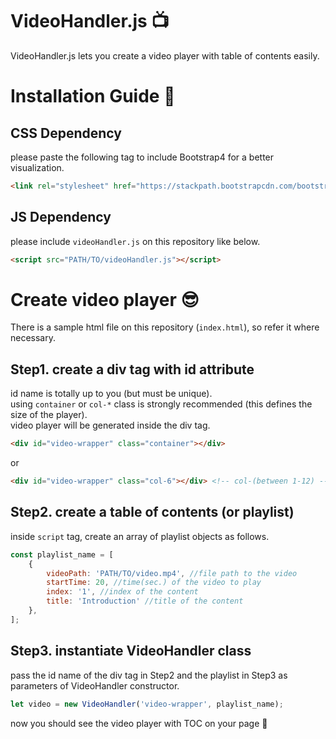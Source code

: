 # VideoHandler.js :tv:
VideoHandler.js lets you create a video player with table of contents easily.

# Installation Guide :beer:
## CSS Dependency
please paste the following tag to include Bootstrap4 for a better visualization.
```html
<link rel="stylesheet" href="https://stackpath.bootstrapcdn.com/bootstrap/4.1.3/css/bootstrap.min.css">
```
## JS Dependency
please include ```videoHandler.js``` on this repository like below.
```html
<script src="PATH/TO/videoHandler.js"></script>
```

# Create video player :sunglasses:
There is a sample html file on this repository (```index.html```), so refer it where necessary.
## Step1. create a div tag with id attribute
id name is totally up to you (but must be unique).<br>
using ```container``` or ```col-*``` class is strongly recommended (this defines the size of the player).<br>
video player will be generated inside the div tag.
```html
<div id="video-wrapper" class="container"></div>
```
or
```html
<div id="video-wrapper" class="col-6"></div> <!-- col-(between 1-12) -->
```

## Step2. create a table of contents (or playlist)
inside ```script``` tag, create an array of playlist objects as follows.
```javascript
const playlist_name = [
    {
        videoPath: 'PATH/TO/video.mp4', //file path to the video
        startTime: 20, //time(sec.) of the video to play
        index: '1', //index of the content
        title: 'Introduction' //title of the content
    },
];
```

## Step3. instantiate VideoHandler class
pass the id name of the div tag in Step2 and the playlist in Step3 as parameters of VideoHandler constructor.
```javascript
let video = new VideoHandler('video-wrapper', playlist_name);
```
now you should see the video player with TOC on your page :beers: